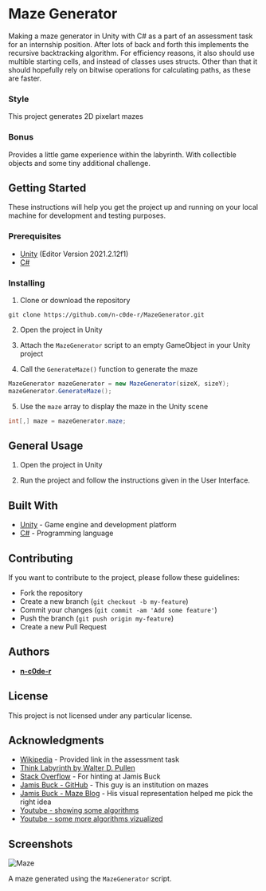 # Maze Generator
Making a maze generator in Unity with C# as a part of an assessment task for an internship position.
After lots of back and forth this implements the recursive backtracking algorithm.
For efficiency reasons, it also should use multible starting cells, and instead of classes uses structs.
Other than that it should hopefully rely on bitwise operations for calculating paths, as these are faster.

### Style
This project generates 2D pixelart mazes

### Bonus
Provides a little game experience within the labyrinth.
With collectible objects and some tiny additional challenge.

## Getting Started

These instructions will help you get the project up and running on your local machine for development and testing purposes.

### Prerequisites

- [Unity](https://unity.com/) (Editor Version 2021.2.12f1)
- [C#](https://docs.microsoft.com/en-us/dotnet/csharp/)

### Installing

1. Clone or download the repository

```
git clone https://github.com/n-c0de-r/MazeGenerator.git
```

2. Open the project in Unity

3. Attach the `MazeGenerator` script to an empty GameObject in your Unity project

4. Call the `GenerateMaze()` function to generate the maze

```cs
MazeGenerator mazeGenerator = new MazeGenerator(sizeX, sizeY);
mazeGenerator.GenerateMaze();
```

5. Use the `maze` array to display the maze in the Unity scene

```cs
int[,] maze = mazeGenerator.maze;
```
## General Usage

1. Open the project in Unity

2. Run the project and follow the instructions given in the User Interface.

## Built With

- [Unity](https://unity.com/) - Game engine and development platform
- [C#](https://docs.microsoft.com/en-us/dotnet/csharp/) - Programming language

## Contributing

If you want to contribute to the project, please follow these guidelines:

- Fork the repository
- Create a new branch (`git checkout -b my-feature`)
- Commit your changes (`git commit -am 'Add some feature'`)
- Push the branch (`git push origin my-feature`)
- Create a new Pull Request

## Authors

- [**n-c0de-r**](https://github.com/n-c0de-r)

## License

This project is not licensed under any particular license.

## Acknowledgments

- [Wikipedia](https://en.wikipedia.org/wiki/Maze_generation_algorithm) - Provided link in the assessment task
- [Think Labyrinth by Walter D. Pullen](http://www.astrolog.org/labyrnth/algrithm.htm)
- [Stack Overflow](https://stackoverflow.com/questions/38502/whats-a-good-algorithm-to-generate-a-maze) - For hinting at Jamis Buck
- [Jamis Buck - GitHub](https://github.com/jamis) - This guy is an institution on mazes
- [Jamis Buck - Maze Blog](https://weblog.jamisbuck.org/2011/2/7/maze-generation-algorithm-recap) - His visual representation helped me pick the right idea
- [Youtube - showing some algorithms](https://www.youtube.com/watch?v=sVcB8vUFlmU)
- [Youtube - some more algorithms vizualized](https://www.youtube.com/watch?v=U3meEXvYFsc)

## Screenshots

![Maze](screenshots/maze.png)

A maze generated using the `MazeGenerator` script.